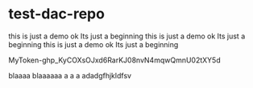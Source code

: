 # test-dac-repo
this is just a demo 
ok Its just a beginning 
this is just a demo 
ok Its just a beginning 
this is just a demo 
ok Its just a beginning 





MyToken-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 


blaaaa blaaaaaa a a a adadgfhjkldfsv

